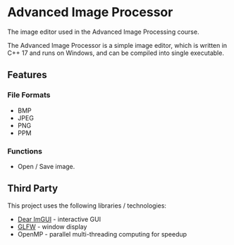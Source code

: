 # Advanced Image Processor

The image editor used in the Advanced Image Processing course.

The Advanced Image Processor is a simple image editor, which is written in C++ 17 and runs on Windows, and can be compiled into single executable.

## Features

### File Formats

- BMP
- JPEG
- PNG
- PPM

### Functions

- Open / Save image.

## Third Party

This project uses the following libraries / technologies:

- [Dear ImGUI](https://github.com/ocornut/imgui) - interactive GUI
- [GLFW](https://www.glfw.org/) - window display
- OpenMP - parallel multi-threading computing for speedup
